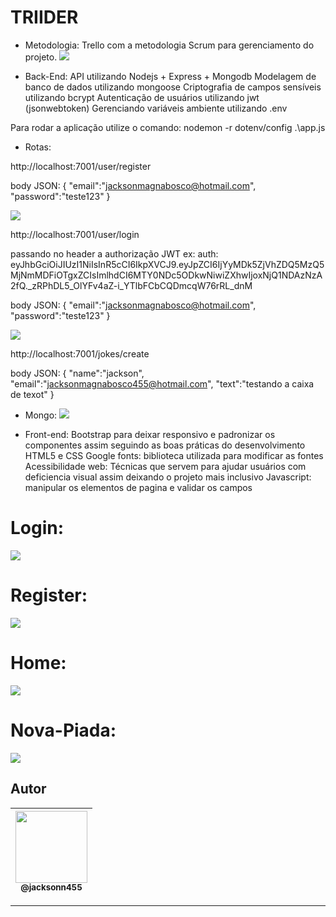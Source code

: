 TRIIDER
===============================================

- Metodologia: 
Trello com a metodologia Scrum para gerenciamento do projeto.
 ![](https://github.com/jacksonn455/Triider/blob/main/public/images/trello.png)

- Back-End: 
API utilizando Nodejs + Express + Mongodb
Modelagem de banco de dados utilizando mongoose
Criptografia de campos sensíveis utilizando bcrypt
Autenticação de usuários utilizando jwt (jsonwebtoken)
Gerenciando variáveis ambiente utilizando .env

Para rodar a aplicação utilize o comando: nodemon -r dotenv/config .\app.js

- Rotas:

http://localhost:7001/user/register

body JSON: {
	"email":"jacksonmagnabosco@hotmail.com",
	"password":"teste123"
}

 ![](https://github.com/jacksonn455/Triider/blob/main/public/images/register-in.png)

http://localhost:7001/user/login

passando no header a authorização JWT
ex: auth: eyJhbGciOiJIUzI1NiIsInR5cCI6IkpXVCJ9.eyJpZCI6IjYyMDk5ZjVhZDQ5MzQ5MjNmMDFiOTgxZCIsImlhdCI6MTY0NDc5ODkwNiwiZXhwIjoxNjQ1NDAzNzA2fQ._zRPhDL5_OlYFv4aZ-i_YTlbFCbCQDmcqW76rRL_dnM

body JSON: {
	"email":"jacksonmagnabosco@hotmail.com",
	"password":"teste123"
}

 ![](https://github.com/jacksonn455/Triider/blob/main/public/images/login-in.png)

 http://localhost:7001/jokes/create

 body JSON: {
	"name":"jackson",
	"email":"jacksonmagnabosco455@hotmail.com",
	"text":"testando a caixa de texot"
}
 
 - Mongo:
  ![](https://github.com/jacksonn455/Triider/blob/main/public/images/mongo.png)

- Front-end: 
Bootstrap para deixar responsivo e padronizar os componentes assim seguindo as boas práticas do desenvolvimento HTML5 e CSS
Google fonts: biblioteca utilizada para modificar as fontes
Acessibilidade web: Técnicas que servem para ajudar usuários com deficiencia visual assim deixando o projeto mais inclusivo
Javascript: manipular os elementos de pagina e validar os campos

Login:
=====================
 ![](https://github.com/jacksonn455/Triider/blob/main/public/images/login.png)

Register:
=====================
 ![](https://github.com/jacksonn455/Triider/blob/main/public/images/registro.png)

Home:
=====================
 ![](https://github.com/jacksonn455/Triider/blob/main/public/images/home.png)

Nova-Piada:
=====================
 ![](https://github.com/jacksonn455/Triider/blob/main/public/images/nova-piada.png)

## Autor

 | [<img src="https://avatars1.githubusercontent.com/u/46221221?s=460&u=0d161e390cdad66e925f3d52cece6c3e65a23eb2&v=4" width=115><br><sub>@jacksonn455</sub>](https://github.com/jacksonn455) |
  | :---: |

--------------------
